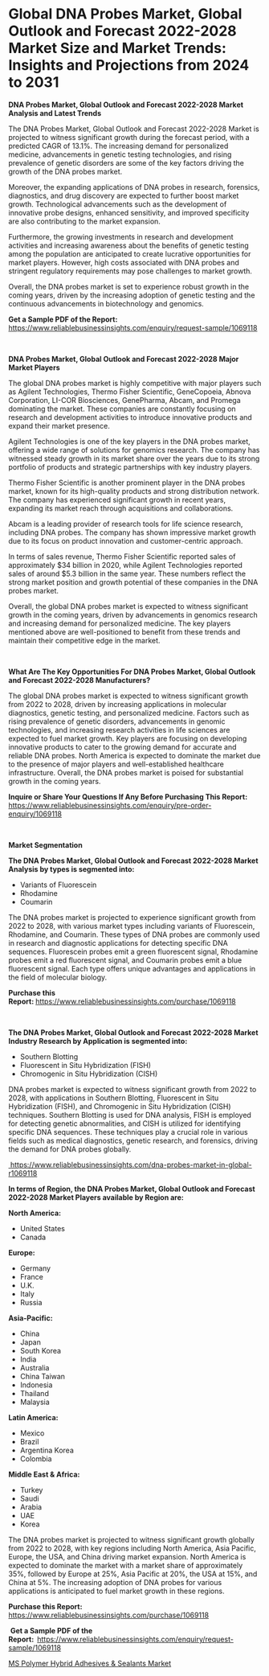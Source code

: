 <p><h1>Global DNA Probes Market, Global Outlook and Forecast 2022-2028 Market Size and Market Trends: Insights and Projections from 2024 to 2031</h1></p><p><strong>DNA Probes Market, Global Outlook and Forecast 2022-2028 Market Analysis and Latest Trends</strong></p>
<p><p>The DNA Probes Market, Global Outlook and Forecast 2022-2028 Market is projected to witness significant growth during the forecast period, with a predicted CAGR of 13.1%. The increasing demand for personalized medicine, advancements in genetic testing technologies, and rising prevalence of genetic disorders are some of the key factors driving the growth of the DNA probes market. </p><p>Moreover, the expanding applications of DNA probes in research, forensics, diagnostics, and drug discovery are expected to further boost market growth. Technological advancements such as the development of innovative probe designs, enhanced sensitivity, and improved specificity are also contributing to the market expansion.</p><p>Furthermore, the growing investments in research and development activities and increasing awareness about the benefits of genetic testing among the population are anticipated to create lucrative opportunities for market players. However, high costs associated with DNA probes and stringent regulatory requirements may pose challenges to market growth.</p><p>Overall, the DNA probes market is set to experience robust growth in the coming years, driven by the increasing adoption of genetic testing and the continuous advancements in biotechnology and genomics.</p></p>
<p><strong>Get a Sample PDF of the Report:&nbsp;</strong> <a href="https://www.reliablebusinessinsights.com/enquiry/request-sample/1069118">https://www.reliablebusinessinsights.com/enquiry/request-sample/1069118</a></p>
<p>&nbsp;</p>
<p><strong>DNA Probes Market, Global Outlook and Forecast 2022-2028 Major Market Players</strong></p>
<p><p>The global DNA probes market is highly competitive with major players such as Agilent Technologies, Thermo Fisher Scientific, GeneCopoeia, Abnova Corporation, LI-COR Biosciences, GenePharma, Abcam, and Promega dominating the market. These companies are constantly focusing on research and development activities to introduce innovative products and expand their market presence.</p><p>Agilent Technologies is one of the key players in the DNA probes market, offering a wide range of solutions for genomics research. The company has witnessed steady growth in its market share over the years due to its strong portfolio of products and strategic partnerships with key industry players.</p><p>Thermo Fisher Scientific is another prominent player in the DNA probes market, known for its high-quality products and strong distribution network. The company has experienced significant growth in recent years, expanding its market reach through acquisitions and collaborations.</p><p>Abcam is a leading provider of research tools for life science research, including DNA probes. The company has shown impressive market growth due to its focus on product innovation and customer-centric approach.</p><p>In terms of sales revenue, Thermo Fisher Scientific reported sales of approximately $34 billion in 2020, while Agilent Technologies reported sales of around $5.3 billion in the same year. These numbers reflect the strong market position and growth potential of these companies in the DNA probes market.</p><p>Overall, the global DNA probes market is expected to witness significant growth in the coming years, driven by advancements in genomics research and increasing demand for personalized medicine. The key players mentioned above are well-positioned to benefit from these trends and maintain their competitive edge in the market.</p></p>
<p>&nbsp;</p>
<p><strong>What Are The Key Opportunities For DNA Probes Market, Global Outlook and Forecast 2022-2028 Manufacturers?</strong></p>
<p><p>The global DNA probes market is expected to witness significant growth from 2022 to 2028, driven by increasing applications in molecular diagnostics, genetic testing, and personalized medicine. Factors such as rising prevalence of genetic disorders, advancements in genomic technologies, and increasing research activities in life sciences are expected to fuel market growth. Key players are focusing on developing innovative products to cater to the growing demand for accurate and reliable DNA probes. North America is expected to dominate the market due to the presence of major players and well-established healthcare infrastructure. Overall, the DNA probes market is poised for substantial growth in the coming years.</p></p>
<p><strong>Inquire or Share Your Questions If Any Before Purchasing This Report:</strong> <a href="https://www.reliablebusinessinsights.com/enquiry/pre-order-enquiry/1069118">https://www.reliablebusinessinsights.com/enquiry/pre-order-enquiry/1069118</a></p>
<p>&nbsp;</p>
<p><strong>Market Segmentation</strong></p>
<p><strong>The DNA Probes Market, Global Outlook and Forecast 2022-2028 Market Analysis by types is segmented into:</strong></p>
<p><ul><li>Variants of Fluorescein</li><li>Rhodamine</li><li>Coumarin</li></ul></p>
<p><p>The DNA probes market is projected to experience significant growth from 2022 to 2028, with various market types including variants of Fluorescein, Rhodamine, and Coumarin. These types of DNA probes are commonly used in research and diagnostic applications for detecting specific DNA sequences. Fluorescein probes emit a green fluorescent signal, Rhodamine probes emit a red fluorescent signal, and Coumarin probes emit a blue fluorescent signal. Each type offers unique advantages and applications in the field of molecular biology.</p></p>
<p><strong>Purchase this Report:&nbsp;</strong><a href="https://www.reliablebusinessinsights.com/purchase/1069118">https://www.reliablebusinessinsights.com/purchase/1069118</a></p>
<p>&nbsp;</p>
<p><strong>The DNA Probes Market, Global Outlook and Forecast 2022-2028 Market Industry Research by Application is segmented into:</strong></p>
<p><ul><li>Southern Blotting</li><li>Fluorescent in Situ Hybridization (FISH)</li><li>Chromogenic in Situ Hybridization (CISH)</li></ul></p>
<p><p>DNA probes market is expected to witness significant growth from 2022 to 2028, with applications in Southern Blotting, Fluorescent in Situ Hybridization (FISH), and Chromogenic in Situ Hybridization (CISH) techniques. Southern Blotting is used for DNA analysis, FISH is employed for detecting genetic abnormalities, and CISH is utilized for identifying specific DNA sequences. These techniques play a crucial role in various fields such as medical diagnostics, genetic research, and forensics, driving the demand for DNA probes globally.</p></p>
<p><a href="https://www.reliablebusinessinsights.com/dna-probes-market-in-global-r1069118">&nbsp;https://www.reliablebusinessinsights.com/dna-probes-market-in-global-r1069118</a></p>
<p><strong>In terms of Region, the DNA Probes Market, Global Outlook and Forecast 2022-2028 Market Players available by Region are:</strong></p>
<p>
    <p> <strong> North America: </strong>
        <ul>
            <li>United States</li>
            <li>Canada</li>
        </ul>
        </p> 
    <p> <strong> Europe: </strong>
        <ul>
            <li>Germany</li>
            <li>France</li>
            <li>U.K.</li>
            <li>Italy</li>
            <li>Russia</li>
        </ul>
        </p> 
    <p> <strong> Asia-Pacific: </strong>
        <ul>
            <li>China</li>
            <li>Japan</li>
            <li>South Korea</li>
            <li>India</li>
            <li>Australia</li>
            <li>China Taiwan</li>
            <li>Indonesia</li>
            <li>Thailand</li>
            <li>Malaysia</li>
        </ul>
        </p> 
    <p> <strong> Latin America: </strong>
        <ul>
            <li>Mexico</li>
            <li>Brazil</li>
            <li>Argentina Korea</li>
            <li>Colombia</li>
        </ul>
        </p> 
    <p> <strong> Middle East & Africa: </strong>
        <ul>
            <li>Turkey</li>
            <li>Saudi</li>
            <li>Arabia</li>
            <li>UAE</li>
            <li>Korea</li>
        </ul>
    </p>
    </p>
<p><p>The DNA probes market is projected to witness significant growth globally from 2022 to 2028, with key regions including North America, Asia Pacific, Europe, the USA, and China driving market expansion. North America is expected to dominate the market with a market share of approximately 35%, followed by Europe at 25%, Asia Pacific at 20%, the USA at 15%, and China at 5%. The increasing adoption of DNA probes for various applications is anticipated to fuel market growth in these regions.</p></p>
<p><strong>Purchase this Report: </strong><a href="https://www.reliablebusinessinsights.com/purchase/1069118">https://www.reliablebusinessinsights.com/purchase/1069118</a></p>
<p>&nbsp;<strong>Get a Sample PDF of the Report:&nbsp;&nbsp;</strong><a href="https://www.reliablebusinessinsights.com/enquiry/request-sample/1069118">https://www.reliablebusinessinsights.com/enquiry/request-sample/1069118</a></p>
<p><strong></strong></p>
<p><p><a href="https://github.com/ORAZITOM/Market-Research-Report-List-1/blob/main/ms-polymer-hybrid-adhesives-sealants-market.md">MS Polymer Hybrid Adhesives & Sealants Market</a></p></p>